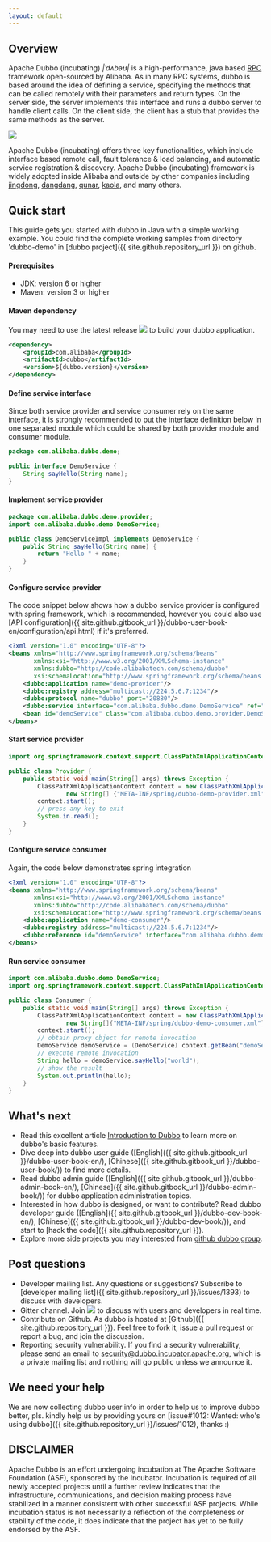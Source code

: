```yaml
---
layout: default
---
```


## [](#introduction)Overview

Apache Dubbo (incubating) _\|ˈdʌbəʊ\|_ is a high-performance, java based [RPC](https://en.wikipedia.org/wiki/Remote_procedure_call) framework open-sourced by Alibaba. As in many RPC systems, dubbo is based around the idea of defining a service, specifying the methods that can be called remotely with their parameters and return types. On the server side, the server implements this interface and runs a dubbo server to handle client calls. On the client side, the client has a stub that provides the same methods as the server.

![](images//dubbo-architecture.png)

Apache Dubbo (incubating) offers three key functionalities, which include interface based remote call, fault tolerance & load balancing, and automatic service registration & discovery. Apache Dubbo (incubating) framework is widely adopted inside Alibaba and outside by other companies including [jingdong](http://www.jd.com), [dangdang](http://www.dangdang.com), [qunar](https://www.qunar.com), [kaola](https://www.kaola.com), and many others.

## [](#quick-start)Quick start

This guide gets you started with dubbo in Java with a simple working example. You could find the complete working samples from directory 'dubbo-demo' in [dubbo project]({{ site.github.repository_url }}) on github.

#### Prerequisites

* JDK: version 6 or higher
* Maven: version 3 or higher

#### Maven dependency 

You may need to use the latest release <img class="inline-image" src="https://img.shields.io/maven-central/v/com.alibaba/dubbo.svg"/> to build your dubbo application.

```xml
<dependency>
    <groupId>com.alibaba</groupId>
    <artifactId>dubbo</artifactId>
    <version>${dubbo.version}</version>
</dependency>
```

#### Define service interface

Since both service provider and service consumer rely on the same interface, it is strongly recommended to put the interface definition below in one separated module which could be shared by both provider module and consumer module.

```java
package com.alibaba.dubbo.demo;

public interface DemoService {
    String sayHello(String name);
}
```

#### Implement service provider

```java
package com.alibaba.dubbo.demo.provider;
import com.alibaba.dubbo.demo.DemoService;

public class DemoServiceImpl implements DemoService {
    public String sayHello(String name) {
        return "Hello " + name;
    }
}
```

#### Configure service provider

The code snippet below shows how a dubbo service provider is configured with spring framework, which is recommended, however you could also use [API configuration]({{ site.github.gitbook_url }}/dubbo-user-book-en/configuration/api.html) if it's preferred.

```xml
<?xml version="1.0" encoding="UTF-8"?>
<beans xmlns="http://www.springframework.org/schema/beans"
       xmlns:xsi="http://www.w3.org/2001/XMLSchema-instance"
       xmlns:dubbo="http://code.alibabatech.com/schema/dubbo"
       xsi:schemaLocation="http://www.springframework.org/schema/beans http://www.springframework.org/schema/beans/spring-beans.xsd http://code.alibabatech.com/schema/dubbo http://code.alibabatech.com/schema/dubbo/dubbo.xsd">
    <dubbo:application name="demo-provider"/>
    <dubbo:registry address="multicast://224.5.6.7:1234"/>
    <dubbo:protocol name="dubbo" port="20880"/>
    <dubbo:service interface="com.alibaba.dubbo.demo.DemoService" ref="demoService"/>
    <bean id="demoService" class="com.alibaba.dubbo.demo.provider.DemoServiceImpl"/>
</beans>
```

#### Start service provider

```java
import org.springframework.context.support.ClassPathXmlApplicationContext;

public class Provider {
    public static void main(String[] args) throws Exception {
        ClassPathXmlApplicationContext context = new ClassPathXmlApplicationContext(
                new String[] {"META-INF/spring/dubbo-demo-provider.xml"});
        context.start();
        // press any key to exit
        System.in.read();
    }
}
```

#### Configure service consumer

Again, the code below demonstrates spring integration

```xml
<?xml version="1.0" encoding="UTF-8"?>
<beans xmlns="http://www.springframework.org/schema/beans"
       xmlns:xsi="http://www.w3.org/2001/XMLSchema-instance"
       xmlns:dubbo="http://code.alibabatech.com/schema/dubbo"
       xsi:schemaLocation="http://www.springframework.org/schema/beans http://www.springframework.org/schema/beans/spring-beans.xsd http://code.alibabatech.com/schema/dubbo http://code.alibabatech.com/schema/dubbo/dubbo.xsd">
    <dubbo:application name="demo-consumer"/>
    <dubbo:registry address="multicast://224.5.6.7:1234"/>
    <dubbo:reference id="demoService" interface="com.alibaba.dubbo.demo.DemoService"/>
</beans>
```

#### Run service consumer

```java
import com.alibaba.dubbo.demo.DemoService;
import org.springframework.context.support.ClassPathXmlApplicationContext;

public class Consumer {
    public static void main(String[] args) throws Exception {
        ClassPathXmlApplicationContext context = new ClassPathXmlApplicationContext(
                new String[]{"META-INF/spring/dubbo-demo-consumer.xml"});
        context.start();
        // obtain proxy object for remote invocation
        DemoService demoService = (DemoService) context.getBean("demoService");
        // execute remote invocation
        String hello = demoService.sayHello("world");
        // show the result
        System.out.println(hello);
    }
}
```

## What's next

* Read this excellent article [Introduction to Dubbo](http://www.baeldung.com/dubbo) to learn more on dubbo's basic features.
* Dive deep into dubbo user guide ([English]({{ site.github.gitbook_url }}/dubbo-user-book-en/), [Chinese]({{ site.github.gitbook_url }}/dubbo-user-book/)) to find more details.
* Read dubbo admin guide ([English]({{ site.github.gitbook_url }}/dubbo-admin-book-en/), [Chinese]({{ site.github.gitbook_url }}/dubbo-admin-book/)) for dubbo application administration topics.
* Interested in how dubbo is designed, or want to contribute? Read dubbo developer guide ([English]({{ site.github.gitbook_url }}/dubbo-dev-book-en/), [Chinese]({{ site.github.gitbook_url }}/dubbo-dev-book/)), and start to [hack the code]({{ site.github.repository_url }}).
* Explore more side projects you may interested from [github dubbo group](https://github.com/dubbo).

## Post questions

* Developer mailing list. Any questions or suggestions? Subscribe to [developer mailing list]({{ site.github.repository_url }}/issues/1393) to discuss with developers.
* Gitter channel. Join <a href="https://gitter.im/alibaba/dubbo"><img class="inline-image" src="https://badges.gitter.im/alibaba/dubbo.svg"/></a> to discuss with users and developers in real time.
* Contribute on Github. As dubbo is hosted at [Github]({{ site.github.repository_url }}). Feel free to fork it, issue a pull request or report a bug, and join the discussion. 
* Reporting security vulnerability. If you find a security vulnerability, please send an email to security@dubbo.incubator.apache.org, which is a private mailing list and nothing will go public unless we announce it.

## We need your help

We are now collecting dubbo user info in order to help us to improve dubbo better, pls. kindly help us by providing yours on [issue#1012: Wanted: who's using dubbo]({{ site.github.repository_url }}/issues/1012), thanks :)

## DISCLAIMER 

Apache Dubbo is an effort undergoing incubation at The Apache Software Foundation (ASF), sponsored by the Incubator. Incubation is required of all newly accepted projects until a further review indicates that the infrastructure, communications, and decision making process have stabilized in a manner consistent with other successful ASF projects. While incubation status is not necessarily a reflection of the completeness or stability of the code, it does indicate that the project has yet to be fully endorsed by the ASF.
